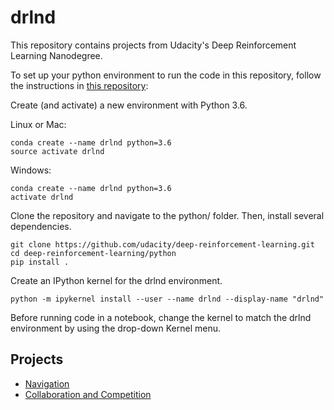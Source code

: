 # drlnd
This repository contains projects from 
Udacity's Deep Reinforcement Learning Nanodegree.

To set up your python environment to run the code in this repository, 
follow the instructions in [this repository](https://github.com/udacity/deep-reinforcement-learning):

Create (and activate) a new environment with Python 3.6.

Linux or Mac:

```
conda create --name drlnd python=3.6
source activate drlnd
```

Windows:

```
conda create --name drlnd python=3.6 
activate drlnd
```

Clone the repository and navigate to the python/ folder. Then, install several dependencies.

```
git clone https://github.com/udacity/deep-reinforcement-learning.git  
cd deep-reinforcement-learning/python  
pip install .
```


Create an IPython kernel for the drlnd environment.

```
python -m ipykernel install --user --name drlnd --display-name "drlnd"
```

Before running code in a notebook, change the kernel to match the drlnd environment by using the drop-down Kernel menu.


## Projects

* [Navigation](navigation/README.md)
* [Collaboration and Competition](collaboration_and_competition/README.md)




